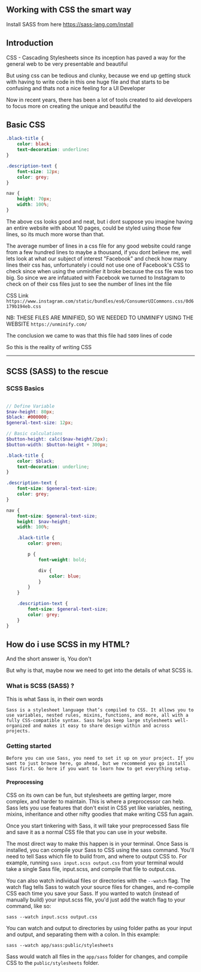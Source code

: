## Working with CSS the smart way

Install SASS from here https://sass-lang.com/install

## Introduction

CSS - Cascading Stylesheets since its inception has paved a way for the general web to be very presentable and beautiful

But using css can be tedious and clunky, because we end up getting stuck with having to write code in this one huge file and that starts to be confusing and thats not a nice feeling for a UI Developer

Now in recent years, there has been a lot of tools created to aid developers to focus more on creating the unique and beautiful the 

## Basic CSS

```css
.black-title {
    color: black;
    text-decoration: underline:
}

.description-text {
    font-size: 12px;
    color: grey;
}

nav {
    height: 70px;
    width: 100%;
}
```

The above css looks good and neat, but i dont suppose you imagine having an entire website with about 10 pages, could be styled using those few lines, so its much more worse than that.

The average number of lines in a css file for any good website could range from a few hundred lines to maybe a thousand, if you dont believe me, well lets look at what our subject of interest "Facebook" and check how many lines their css has, unfortunately i could not use one of Facebook's CSS to check since when using the unminifier it broke because the css file was too big. So since we are infatuated with Facebook we turned to Instagram to check on of their css files just to see the number of lines int the file

CSS Link `https://www.instagram.com/static/bundles/es6/ConsumerUICommons.css/0d6179b194eb.css`

NB: THESE FILES ARE MINIFIED, SO WE NEEDED TO UNMINIFY USING THE WEBSITE `https://unminify.com/`

The conclusion we came to was that this file had `5809` lines of code

So this is the reality of writing CSS
****

## SCSS (SASS) to the rescue

### SCSS Basics

```scss

// Define Variable
$nav-height: 80px;
$black: #000000;
$general-text-size: 12px;

// Basic calculations
$button-height: calc($nav-height/2px);
$button-width: $button-height + 300px;

.black-title {
    color: $black;
    text-decoration: underline;
}

.description-text {
    font-size: $general-text-size;
    color: grey;
}

nav {
    font-size: $general-text-size;
    height: $nav-height;
    width: 100%;

    .black-title {
        color: green;

        p {
            font-weight: bold;

            div {
                color: blue;
            }
        }
    }

    .description-text {
        font-size: $general-text-size;
        color: grey;
    }
}

```

## How do i use SCSS in my HTML?

And the short answer is, You don't

But why is that, maybe now we need to get into the details of what SCSS is.

### What is SCSS (SASS) ?

This is what Sass is, in their own words

`Sass is a stylesheet language that’s compiled to CSS. It allows you to use variables, nested rules, mixins, functions, and more, all with a fully CSS-compatible syntax. Sass helps keep large stylesheets well-organized and makes it easy to share design within and across projects.`

### Getting started
`
Before you can use Sass, you need to set it up on your project. If you want to just browse here, go ahead, but we recommend you go install Sass first. Go here if you want to learn how to get everything setup.
`

#### Preprocessing

CSS on its own can be fun, but stylesheets are getting larger, more complex, and harder to maintain. This is where a preprocessor can help. Sass lets you use features that don't exist in CSS yet like variables, nesting, mixins, inheritance and other nifty goodies that make writing CSS fun again.

Once you start tinkering with Sass, it will take your preprocessed Sass file and save it as a normal CSS file that you can use in your website.

The most direct way to make this happen is in your terminal. Once Sass is installed, you can compile your Sass to CSS using the sass command. You'll need to tell Sass which file to build from, and where to output CSS to. For example, running `sass input.scss output.css` from your terminal would take a single Sass file, input.scss, and compile that file to output.css.

You can also watch individual files or directories with the `--watch` flag. The watch flag tells Sass to watch your source files for changes, and re-compile CSS each time you save your Sass. If you wanted to watch (instead of manually build) your input.scss file, you'd just add the watch flag to your command, like so:

```shell
sass --watch input.scss output.css
```
You can watch and output to directories by using folder paths as your input and output, and separating them with a colon. In this example:

```shell
sass --watch app/sass:public/stylesheets
```

Sass would watch all files in the `app/sass` folder for changes, and compile CSS to the `public/stylesheets` folder.